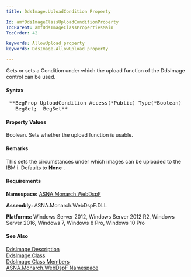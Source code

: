```yaml
---
title: DdsImage.UploadCondition Property

Id: amfDdsImageClassUploadConditionProperty
TocParent: amfDdsImageClassPropertiesMain
TocOrder: 42

keywords: AllowUpload property
keywords: DdsImage.AllowUpload property

---
```


Gets or sets a Condition under which the upload function of the DdsImage control can be used.

#### Syntax
<pre class="prettyprint"> **BegProp UploadCondition Access(*Public) Type(*Boolean)
   BegGet;  BegSet** </pre>

#### Property Values
Boolean. Sets whether the upload function is usable.

#### Remarks
This sets the circumstances under which images can be uploaded to the IBM i. Defaults to **None** .

#### Requirements
**Namespace:** [ASNA.Monarch.WebDspF](amfWebDspFNamespace.html)

**Assembly:** ASNA.Monarch.WebDspF.DLL

**Platforms:** Windows Server 2012, Windows Server 2012 R2, Windows Server 2016, Windows 7, Windows 8 Pro, Windows 10 Pro

#### See Also
[DdsImage Description](amfUnderstandingImageControls.html)<br /> [ DdsImage Class](amfDdsImageClass.html) <br /> [ DdsImage Class Members](amfDdsImageClassMembers.html) <br /> [ ASNA.Monarch.WebDspF Namespace](amfWebDspFNamespace.html) 
